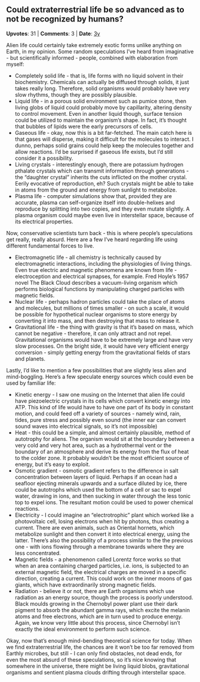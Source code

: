 ## Could extraterrestrial life be so advanced as to not be recognized by humans?
    
**Upvotes**: 31 | **Comments**: 3 | **Date**: [3y](https://www.quora.com/Could-extraterrestrial-life-be-so-advanced-as-to-not-be-recognized-by-humans/answer/Gary-Meaney)

Alien life could certainly take extremely exotic forms unlike anything on Earth, in my opinion. Some random speculations I’ve heard from imaginative - but scientifically informed - people, combined with elaboration from myself:

*   Completely solid life - that is, life forms with no liquid solvent in their biochemistry. Chemicals can actually be diffused through solids, it just takes really long. Therefore, solid organisms would probably have very slow rhythms, though they are possibly plausible.
*   Liquid life \- in a porous solid environment such as pumice stone, then living globs of liquid could probably move by capillarity, altering density to control movement. Even in another liquid though, surface tension could be utilized to maintain the organism’s shape. In fact, it’s thought that bubbles of lipids were the early precursors of cells.
*   Gaseous life - okay, now this is a bit far-fetched. The main catch here is that gases will disperse, making it difficult for the molecules to interact. I dunno, perhaps solid grains could help keep the molecules together and allow reactions. I’d be surprised if gaseous life exists, but I’d still consider it a possibility.
*   Living crystals - interestingly enough, there are potassium hydrogen pthalate crystals which can transmit information through generations - the “daughter crystal” inherits the cuts inflicted on the mother crystal. Eerily evocative of reproduction, eh? Such crystals might be able to take in atoms from the ground and energy from sunlight to metabolize.
*   Plasma life - computer simulations show that, provided they are accurate, plasma can self-organize itself into double-helixes and reproduce by splitting into two copies, and they even mutate slightly. A plasma organism could maybe even live in interstellar space, because of its electrical properties.

Now, conservative scientists turn back - this is where people’s speculations get really, really absurd. Here are a few I’ve heard regarding life using different fundamental forces to live.

*   Electromagnetic life - all chemistry is technically caused by electromagnetic interactions, including the physiologies of living things. Even true electric and magnetic phenomena are known from life - electroception and electrical synapses, for example. Fred Hoyle’s 1957 novel The Black Cloud describes a vacuum-living organism which performs biological functions by manipulating charged particles with magnetic fields.
*   Nuclear life \- perhaps hadron particles could take the place of atoms and molecules, but millions of times smaller - on such a scale, it would be possible for hypothetical nuclear organisms to store energy by converting it into mass, and then destroying that mass to release it.
*   Gravitational life - the thing with gravity is that it’s based on mass, which cannot be negative - therefore, it can only attract and not repel. Gravitational organisms would have to be extremely large and have very slow processes. On the bright side, it would have very efficient energy conversion - simply getting energy from the gravitational fields of stars and planets.

Lastly, I’d like to mention a few possibilities that are slightly less alien and mind-boggling. Here’s a few speculate energy sources which could even be used by familiar life:

*   Kinetic energy \- I saw one musing on the Internet that alien life could have piezoelectric crystals in its cells which convert kinetic energy into ATP. This kind of life would have to have one part of its body in constant motion, and could feed off a variety of sources - namely wind, rain, tides, pure stress and possibly even sound (the inner ear can convert sound waves into electrical signals, so it’s not impossible)
*   Heat - this could be a simple, and almost certainly plausible, method of autotrophy for aliens. The organism would sit at the boundary between a very cold and very hot area, such as a hydrothermal vent or the boundary of an atmosphere and derive its energy from the flux of heat to the colder zone. It probably wouldn’t be the most efficient source of energy, but it’s easy to exploit.
*   Osmotic gradient - osmotic gradient refers to the difference in salt concentration between layers of liquid. Perhaps if an ocean had a seafloor ejecting minerals upwards and a surface diluted by ice, there could be autotrophs which used the bottom of a cell or sac to expel water, drawing in ions, and then sucking in water through the less tonic top to expel ions. The resultant motion could be used to power chemical reactions.
*   Electricity - I could imagine an “electrotrophic” plant which worked like a photovoltaic cell, losing electrons when hit by photons, thus creating a current. There are even animals, such as Oriental hornets, which metabolize sunlight and then convert it into electrical energy, using the latter. There’s also the possibility of a process similar to the the previous one - with ions flowing through a membrane towards where they are less concentrated.
*   Magnetic fields - a phenomenon called Lorentz force works so that when an area containing charged particles, i.e. ions, is subjected to an external magnetic field, the electrical charges are moved in a specific direction, creating a current. This could work on the inner moons of gas giants, which have extraordinarily strong magnetic fields.
*   Radiation - believe it or not, there are Earth organisms which use radiation as an energy source, though the process is poorly understood. Black moulds growing in the Chernobyl power plant use their dark pigment to absorb the abundant gamma rays, which excite the melanin atoms and free electrons, which are in turn used to produce energy. Again, we know very little about this process, since Chernobyl isn’t exactly the ideal environment to perform such science.

Okay, now that’s enough mind-bending theoretical science for today. When we find extraterrestrial life, the chances are it won’t be too far removed from Earthly microbes, but still - I can only find obstacles, not dead ends, for even the most absurd of these speculations, so it’s nice knowing that somewhere in the universe, there might be living liquid blobs, gravitational organisms and sentient plasma clouds drifting through interstellar space.

